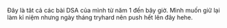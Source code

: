 Đây là tât cả các bài DSA của mình từ năm 1 đến bây giờ. Mình muốn giữ lại làm kỉ niệm nhưng ngày tháng tryhard nên push hết lên đây hehe.

